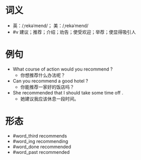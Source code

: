 # 词义
- 英：/ˌrekəˈmend/； 美：/ˌrekəˈmend/
- #v 建议；推荐；介绍；劝告；使受欢迎；举荐；使显得吸引人
# 例句
- What course of action would you recommend ?
	- 你想推荐什么办法呢？
- Can you recommend a good hotel ?
	- 你能推荐一家好的饭店吗？
- She recommended that I should take some time off .
	- 她建议我应该休息一段时间。
# 形态
- #word_third recommends
- #word_ing recommending
- #word_done recommended
- #word_past recommended
